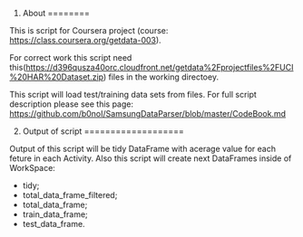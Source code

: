 1. About 
========

This is script for Coursera project (course: https://class.coursera.org/getdata-003).

For correct work this script need this(https://d396qusza40orc.cloudfront.net/getdata%2Fprojectfiles%2FUCI%20HAR%20Dataset.zip) files in the working directoey.

This script will load test/training data sets from files. For full script description please see this page: https://github.com/b0noI/SamsungDataParser/blob/master/CodeBook.md

2. Output of script
===================

Output of this script will be tidy DataFrame with acerage value for each feture in each Activity. Also this script will create next DataFrames inside of WorkSpace:
* tidy;
* total_data_frame_filtered;
* total_data_frame;
* train_data_frame;
* test_data_frame.

